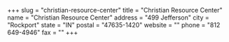 +++
slug = "christian-resource-center"
title = "Christian Resource Center"
name = "Christian Resource Center"
address = "499 Jefferson"
city = "Rockport"
state = "IN"
postal = "47635-1420"
website = ""
phone = "812 649-4946"
fax = ""
+++
